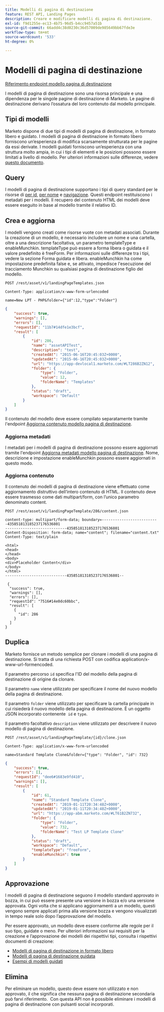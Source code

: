 ```yaml
---
title: Modelli di pagina di destinazione
feature: REST API, Landing Pages
description: Creare e modificare modelli di pagina di destinazione.
exl-id: f9d1255e-ec13-4b75-96d5-b4cc9457a51b
source-git-commit: 66add4c38d0230c36d57009de985649bb67fde3e
workflow-type: tm+mt
source-wordcount: '533'
ht-degree: 0%

---
```


# Modelli di pagina di destinazione

[Riferimento endpoint modello pagina di destinazione](https://developer.adobe.com/marketo-apis/api/asset/#tag/Landing-Page-Templates)

I modelli di pagina di destinazione sono una risorsa principale e una dipendenza per le singole pagine di destinazione di Marketo. Le pagine di destinazione derivano l’ossatura del loro contenuto dal modello principale.

## Tipi di modelli

Marketo dispone di due tipi di modelli di pagina di destinazione, in formato libero e guidato. I modelli di pagina di destinazione in formato libero forniscono un’esperienza di modifica scarsamente strutturata per le pagine da essi derivate. I modelli guidati forniscono un’esperienza con una struttura molto ampia, in cui i tipi di elementi e le posizioni possono essere limitati a livello di modello. Per ulteriori informazioni sulle differenze, vedere [questo documento](https://experienceleague.adobe.com/en/docs/marketo/using/product-docs/demand-generation/landing-pages/understanding-landing-pages/understanding-free-form-vs-guided-landing-pages).

## Query

I modelli di pagina di destinazione supportano i tipi di query standard per le risorse di [per id](https://developer.adobe.com/marketo-apis/api/asset/#tag/Landing-Page-Templates/operation/getLandingPageTemplateByIdUsingGET), [per nome](https://developer.adobe.com/marketo-apis/api/asset/#tag/Landing-Page-Templates/operation/getLandingPageTemplateByNameUsingGET) e [navigazione](https://developer.adobe.com/marketo-apis/api/asset/#tag/Landing-Page-Templates/operation/getLandingPageTemplatesUsingGET). Questi endpoint restituiscono i metadati per i modelli. Il recupero del contenuto HTML dei modelli deve essere eseguito in base al modello tramite il relativo ID.

## Crea e aggiorna

I modelli vengono creati come risorse vuote con metadati associati. Durante la creazione di un modello, è necessario includere un nome e una cartella, oltre a una descrizione facoltativa, un parametro templateType e enableMunchkin. templateType può essere a forma libera o guidata e il valore predefinito è freeForm. Per informazioni sulle differenze tra i tipi, vedere la sezione Forma guidata e libera. enableMunchkin ha come impostazione predefinita false e, se attivato, impedisce l&#39;esecuzione del tracciamento Munchkin su qualsiasi pagina di destinazione figlio del modello.

```
POST /rest/asset/v1/landingPageTemplates.json
```

```
Content-Type: application/x-www-form-urlencoded
```

```
name=New LPT - PHP&folder={"id":12,"type":"Folder"}
```

```json
{
    "success": true,
    "warnings": [],
    "errors": [],
    "requestId": "11b7#14dfe1e3bcf",
    "result": [
        {
            "id": 286,
            "name": "assetAPITest",
            "description": "test",
            "createdAt": "2015-06-16T20:45:03Z+0000",
            "updatedAt": "2015-06-16T20:45:03Z+0000",
            "url": "https://app-devlocal1.marketo.com/#LT286B2ZN12",
            "folder": {
                "type": "Folder",
                "value": 12,
                "folderName": "Templates"
            },
            "status": "draft",
            "workspace": "Default"
        }
    ]
}
```

Il contenuto del modello deve essere compilato separatamente tramite l&#39;endpoint [Aggiorna contenuto modello pagina di destinazione](https://developer.adobe.com/marketo-apis/api/asset/#tag/Landing-Page-Templates/operation/updateLandingPageTemplateContentUsingPOST).

### Aggiorna metadati

I metadati per i modelli di pagina di destinazione possono essere aggiornati tramite l&#39;endpoint [Aggiorna metadati modello pagina di destinazione](https://developer.adobe.com/marketo-apis/api/asset/#tag/Landing-Page-Templates/operation/updateLpTemplateUsingPOST). Nome, descrizione e impostazione enableMunchkin possono essere aggiornati in questo modo.

### Aggiorna contenuto

Il contenuto dei modelli di pagina di destinazione viene effettuato come aggiornamento distruttivo dell’intero contenuto di HTML. Il contenuto deve essere trasmesso come dati multipart/form, con l’unico parametro denominato content.

```
POST /rest/asset/v1/landingPageTemplate/286/content.json
```

```
content-type: multipart/form-data; boundary=--------------------------435851813185237176536801
----------------------------435851813185237176536801
Content-Disposition: form-data; name="content"; filename="content.txt"
Content-Type: text/plain

<html>
<head>
</head>
<body>
<div>Placeholder Content</div>
</body>
</html>
----------------------------435851813185237176536801--
```

```
 {
  "success": true,
  "warnings": [],
  "errors": [],
  "requestId": "7516#14e0dc60bbc",
  "result": [
    {
      "id": 286
    }
  ]
}
```

## Duplica

Marketo fornisce un metodo semplice per clonare i modelli di una pagina di destinazione. Si tratta di una richiesta POST con codifica application/x-www-url-formencoded.

Il parametro percorso `id` specifica l&#39;ID del modello della pagina di destinazione di origine da clonare.

Il parametro `name` viene utilizzato per specificare il nome del nuovo modello della pagina di destinazione.

Il parametro `folder` viene utilizzato per specificare la cartella principale in cui risiederà il nuovo modello della pagina di destinazione. È un oggetto JSON incorporato contenente  `id` e `type`.

Il parametro facoltativo `description` viene utilizzato per descrivere il nuovo modello di pagina di destinazione.

```
POST /rest/asset/v1/landingPageTemplate/{id}/clone.json
```

```
Content-Type: application/x-www-form-urlencoded
```

```
name=Standard Template Clone&folder={"type": "Folder", "id": 732}
```

```json
{
    "success": true,
    "errors": [],
    "requestId": "dee6#1683e9fd410",
    "warnings": [],
    "result": [
        {
            "id": 61,
            "name": "Standard Template Clone",
            "createdAt": "2019-01-11T20:34:48Z+0000",
            "updatedAt": "2019-01-11T20:34:48Z+0000",
            "url": "https://app-abm.marketo.com/#LT61B2ZN732",
            "folder": {
                "type": "Folder",
                "value": 732,
                "folderName": "Test LP Template Clone"
            },
            "status": "draft",
            "workspace": "Default",
            "templateType": "freeForm",
            "enableMunchkin": true
        }
    ]
}
```

## Approvazione

I modelli di pagina di destinazione seguono il modello standard approvato in bozza, in cui può essere presente una versione in bozza e/o una versione approvata. Ogni volta che si applicano aggiornamenti a un modello, questi vengono sempre applicati prima alla versione bozza e vengono visualizzati in tempo reale solo dopo l’approvazione del modello.

Per essere approvato, un modello deve essere conforme alle regole per il suo tipo, guidate o meno. Per ulteriori informazioni sui requisiti per la creazione e l’approvazione dei modelli dei rispettivi tipi, consulta i rispettivi documenti di creazione:

- [Modelli di pagina di destinazione in formato libero](https://experienceleague.adobe.com/en/docs/marketo/using/product-docs/demand-generation/landing-pages/landing-page-templates/create-a-free-form-landing-page-template)
- [Modelli di pagina di destinazione guidata](https://experienceleague.adobe.com/en/docs/marketo/using/product-docs/demand-generation/landing-pages/landing-page-templates/create-a-guided-landing-page-template)
- [Esempi di modelli guidati](https://experienceleague.adobe.com/en/docs/marketo/using/product-docs/demand-generation/landing-pages/landing-page-templates/guided-landing-page-template-list)

## Elimina

Per eliminare un modello, questo deve essere non utilizzato e non approvato, il che significa che nessuna pagina di destinazione secondaria può farvi riferimento.  Con questa API non è possibile eliminare i modelli di pagina di destinazione con pulsanti social incorporati.

